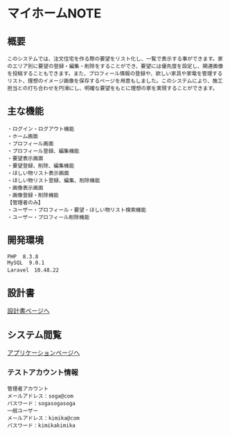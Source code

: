 # マイホームNOTE   

## 概要
    このシステムでは、注文住宅を作る際の要望をリスト化し、一覧で表示する事ができます。家のエリア別に要望の登録・編集・削除をすることができ、要望には優先度を設定し、関連画像を投稿することもできます。また、プロフィール情報の登録や、欲しい家具や家電を管理するリスト、理想のイメージ画像を保存するページを用意もしました。このシステムにより、施工担当との打ち合わせを円滑にし、明確な要望をもとに理想の家を実現することができます。

## 主な機能
    ・ログイン・ログアウト機能
    ・ホーム画面
    ・プロフィール画面
    ・プロフィール登録、編集機能
    ・要望表示画面
    ・要望登録、削除、編集機能
    ・ほしい物リスト表示画面
    ・ほしい物リスト登録、編集、削除機能
    ・画像表示画面
    ・画像登録・削除機能
    【管理者のみ】
    ・ユーザー・プロフィール・要望・ほしい物リスト検索機能
    ・ユーザー・プロフィール削除機能

## 開発環境
```
PHP  8.3.8
MySQL  9.0.1 
Laravel　10.48.22
```

## 設計書
[設計書ページへ](https://drive.google.com/drive/folders/1u7yn70h8W9NxO6BOXb-3TVXSTQjCWYmt)


 ## システム閲覧
 [アプリケーションページへ](https://myhome-app-cf0d6e53ae3d.herokuapp.com/)
### テストアカウント情報
    管理者アカウント
    メールアドレス：soga@com
    パスワード：sogasogasoga
    一般ユーザー
    メールアドレス：kimika@com
    パスワード：kimikakimika		
	
